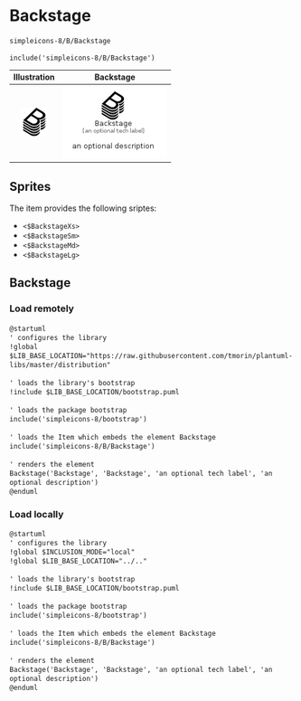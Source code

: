 # Backstage


```text
simpleicons-8/B/Backstage
```

```text
include('simpleicons-8/B/Backstage')
```



| Illustration | Backstage |
| :---: | :---: |
| ![illustration for Illustration](../../simpleicons-8/B/Backstage.png) | ![illustration for Backstage](../../simpleicons-8/B/Backstage.Local.png) |



## Sprites
The item provides the following sriptes:

- `<$BackstageXs>`
- `<$BackstageSm>`
- `<$BackstageMd>`
- `<$BackstageLg>`





## Backstage

### Load remotely
```plantuml
@startuml
' configures the library
!global $LIB_BASE_LOCATION="https://raw.githubusercontent.com/tmorin/plantuml-libs/master/distribution"

' loads the library's bootstrap
!include $LIB_BASE_LOCATION/bootstrap.puml

' loads the package bootstrap
include('simpleicons-8/bootstrap')

' loads the Item which embeds the element Backstage
include('simpleicons-8/B/Backstage')

' renders the element
Backstage('Backstage', 'Backstage', 'an optional tech label', 'an optional description')
@enduml
```

### Load locally
```plantuml
@startuml
' configures the library
!global $INCLUSION_MODE="local"
!global $LIB_BASE_LOCATION="../.."

' loads the library's bootstrap
!include $LIB_BASE_LOCATION/bootstrap.puml

' loads the package bootstrap
include('simpleicons-8/bootstrap')

' loads the Item which embeds the element Backstage
include('simpleicons-8/B/Backstage')

' renders the element
Backstage('Backstage', 'Backstage', 'an optional tech label', 'an optional description')
@enduml
```

